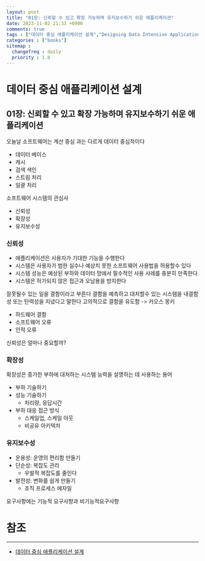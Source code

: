 ```yaml
---
layout: post
title: "01장: 신뢰할 수 있고 확장 가능하며 유지보수하기 쉬운 애플리케이션"
date: 2023-11-02 21:33 +0900
comments: true
tags : ["데이터 중심 애플리케이션 설계","Designing Data Intensive Applications"]
categories : ["books"]
sitemap :
  changefreq : daily
  priority : 1.0
---
```


# 데이터 중심 애플리케이션 설계
## 01장: 신뢰할 수 있고 확장 가능하며 유지보수하기 쉬운 애플리케이션

오늘날 소프트웨어는 계산 중심 과는 다르게 데이터 중심적이다

* 데이터 베이스
* 캐시
* 검색 색인
* 스트림 처리
* 일괄 처리

소프트웨어 시스템의 관심사
* 신뢰성
* 확장성
* 유지보수성

### 신뢰성

* 애플리케이션은 사용자가 기대한 기능을 수행한다
* 시스템은 사용자가 범한 실수나 예상치 못한 소프트웨어 사용법을 허용할수 있다
* 시스템 성능은 예상된 부하와 데이터 망에서 필수적인 사용 사례를 충분히 만족한다
* 시스템은 허가되지 않은 접근과 오남용을 방지한다


잘못될수 있는 일을 결함이라고 부른다 결함을 예측하고 대처할수 있는 시스템을 내결함성 또는 탄력성을 지녔다고 말한다
고의적으로 결함을 유도함 -> 카오스 몽키

* 하드웨어 결함
* 소프트웨어 오류
* 인적 오류

신뢰성은 얼마나 중요할까? 

### 확장성

확장성은 증가한 부하에 대처하는 시스템 능력을 설명하는 데 사용하는 용어

* 부하 기술하기
* 성능 기술하기
  * 처리량, 응답시간
* 부하 대응 접근 방식
  * 스케일업, 스케일 아웃
  * 비공유 아키텍처

### 유지보수성

* 운용성: 운영의 편리함 만들기
* 단순성: 복잡도 관리
  * 우발적 복잡도를 줄인다
* 발전성: 변화를 쉽게 만들기
  * 조직 프로세스 애자일


요구사항에는 기능적 요구사항과 비기능적요구사항

# 참조
-----

* [데이터 중심 애플리케이션 설계](https://wikibook.co.kr/data-intensive-applications-ebook/)

